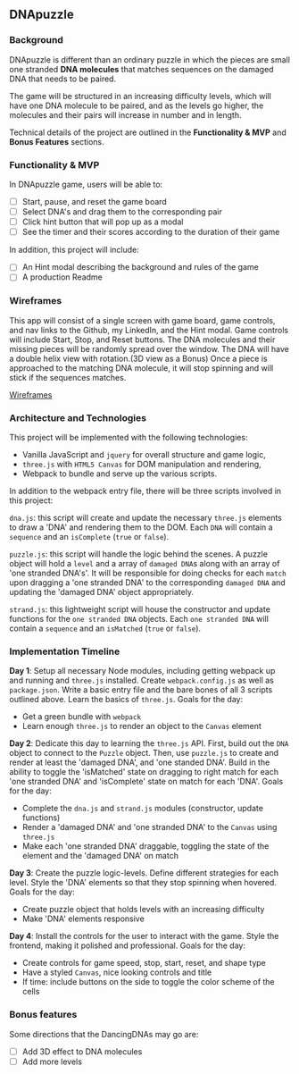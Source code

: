 ## DNApuzzle

### Background

DNApuzzle is different than an ordinary puzzle in which the pieces are small one stranded **DNA molecules** that matches sequences on the damaged DNA that needs to be paired.

The game will be structured in an increasing difficulty levels, which will have one DNA molecule to be paired, and as the levels go higher, the molecules and their pairs will increase in number and in length.

Technical details of the project are outlined in the **Functionality & MVP** and **Bonus Features** sections.  

### Functionality & MVP  

In DNApuzzle game, users will be able to:

- [ ] Start, pause, and reset the game board
- [ ] Select DNA's and drag them to the corresponding pair
- [ ] Click hint button that will pop up as a modal
- [ ] See the timer and their scores according to the duration of their game

In addition, this project will include:

- [ ] An Hint modal describing the background and rules of the game
- [ ] A production Readme

### Wireframes

This app will consist of a single screen with game board, game controls, and nav links to the Github, my LinkedIn, and the Hint modal.  Game controls will include Start, Stop, and Reset buttons. The DNA molecules and their missing pieces will be randomly spread over the window. The DNA will have a double helix view with rotation.(3D view as a Bonus) Once a piece is approached to the matching DNA molecule, it will stop spinning and will stick if the sequences matches.

[Wireframes](wireframes)

### Architecture and Technologies

This project will be implemented with the following technologies:

- Vanilla JavaScript and `jquery` for overall structure and game logic,
- `three.js` with `HTML5 Canvas` for DOM manipulation and rendering,
- Webpack to bundle and serve up the various scripts.

In addition to the webpack entry file, there will be three scripts involved in this project:

`dna.js`: this script will create and update the necessary `three.js` elements to draw a 'DNA' and rendering them to the DOM. Each `DNA` will contain a `sequence` and an `isComplete` (`true` or `false`).

`puzzle.js`: this script will handle the logic behind the scenes.  A puzzle object will hold a `level` and a array of `damaged DNA`s along with an array of 'one stranded DNA's'.  It will be responsible for doing checks for each `match` upon dragging a 'one stranded DNA' to the corresponding `damaged DNA` and updating the 'damaged DNA' object appropriately.

`strand.js`: this lightweight script will house the constructor and update functions for the `one stranded DNA` objects.  Each `one stranded DNA` will contain a `sequence` and an `isMatched` (`true` or `false`).

### Implementation Timeline

**Day 1**: Setup all necessary Node modules, including getting webpack up and running and `three.js` installed.  Create `webpack.config.js` as well as `package.json`.  Write a basic entry file and the bare bones of all 3 scripts outlined above.  Learn the basics of `three.js`.  Goals for the day:

- Get a green bundle with `webpack`
- Learn enough `three.js` to render an object to the `Canvas` element

**Day 2**: Dedicate this day to learning the `three.js` API.  First, build out the `DNA` object to connect to the `Puzzle` object.  Then, use `puzzle.js` to create and render at least the 'damaged DNA', and 'one standed DNA'.  Build in the ability to toggle the 'isMatched' state on dragging to right match for each 'one stranded DNA' and 'isComplete' state on match for each 'DNA'.  Goals for the day:

- Complete the `dna.js` and `strand.js` modules (constructor, update functions)
- Render a 'damaged DNA' and 'one stranded DNA' to the `Canvas` using `three.js`
- Make each 'one stranded DNA' draggable, toggling the state of the element and the 'damaged DNA' on match

**Day 3**: Create the puzzle logic-levels. Define different strategies for each level. Style the 'DNA' elements so that they stop spinning when hovered. Goals for the day:

- Create puzzle object that holds levels with an increasing difficulty
- Make 'DNA' elements responsive

**Day 4**: Install the controls for the user to interact with the game.  Style the frontend, making it polished and professional.  Goals for the day:

- Create controls for game speed, stop, start, reset, and shape type
- Have a styled `Canvas`, nice looking controls and title
- If time: include buttons on the side to toggle the color scheme of the cells


### Bonus features

Some directions that the DancingDNAs may go are:

- [ ] Add 3D effect to DNA molecules
- [ ] Add more levels
